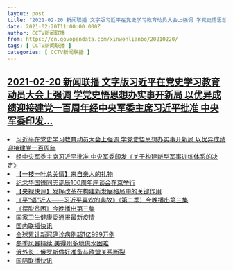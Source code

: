 ```yaml
---
layout: post
title: "2021-02-20 新闻联播 文字版习近平在党史学习教育动员大会上强调 学党史悟思想办实事开新局 以优异成绩迎接建党一百周年经中央军委主席习近平批准 中央军委印发"
date: 2021-02-20T11:00:00.000Z
author: CCTV新闻联播
from: https://cn.govopendata.com/xinwenlianbo/20210220/
tags: [ CCTV新闻联播 ]
categories: [ CCTV新闻联播 ]
---
```

<!--1613818800000-->
[2021-02-20 新闻联播 文字版习近平在党史学习教育动员大会上强调 学党史悟思想办实事开新局 以优异成绩迎接建党一百周年经中央军委主席习近平批准 中央军委印发...](https://cn.govopendata.com/xinwenlianbo/20210220/)
------

<div>
<li><a target="_blank" href="https://cn.govopendata.com/xinwenlianbo/20210220/#227898">习近平在党史学习教育动员大会上强调 学党史悟思想办实事开新局 以优异成绩迎接建党一百周年</a></li><li><a target="_blank" href="https://cn.govopendata.com/xinwenlianbo/20210220/#227899">经中央军委主席习近平批准 中央军委印发《关于构建新型军事训练体系的决定》</a></li><li><a target="_blank" href="https://cn.govopendata.com/xinwenlianbo/20210220/#227900">【一枝一叶总关情】来自亲人的礼物</a></li><li><a target="_blank" href="https://cn.govopendata.com/xinwenlianbo/20210220/#227901">纪念华国锋同志诞辰100周年座谈会在京举行</a></li><li><a target="_blank" href="https://cn.govopendata.com/xinwenlianbo/20210220/#227902">【央视快评】发挥改革在构建新发展格局中的关键作用</a></li><li><a target="_blank" href="https://cn.govopendata.com/xinwenlianbo/20210220/#227903">《平“语”近人——习近平喜欢的典故》（第二季）今晚播出第三集</a></li><li><a target="_blank" href="https://cn.govopendata.com/xinwenlianbo/20210220/#227904">《摆脱贫困》今晚播出第三集</a></li><li><a target="_blank" href="https://cn.govopendata.com/xinwenlianbo/20210220/#227905">国家卫生健康委通报最新疫情</a></li><li><a target="_blank" href="https://cn.govopendata.com/xinwenlianbo/20210220/#227906">国内联播快讯</a></li><li><a target="_blank" href="https://cn.govopendata.com/xinwenlianbo/20210220/#227907">全球累计新冠确诊病例超1亿999万例</a></li><li><a target="_blank" href="https://cn.govopendata.com/xinwenlianbo/20210220/#227908">冬季风暴持续 美得州多地供水困难</a></li><li><a target="_blank" href="https://cn.govopendata.com/xinwenlianbo/20210220/#227909">俄外长：俄罗斯做好准备与欧盟关系断裂</a></li><li><a target="_blank" href="https://cn.govopendata.com/xinwenlianbo/20210220/#227910">国际联播快讯</a></li>
</div>
